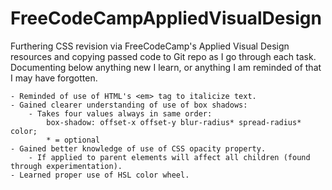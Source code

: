 # FreeCodeCampAppliedVisualDesign

 Furthering CSS revision via FreeCodeCamp's Applied Visual Design resources and copying passed code to Git repo as I go through each task. Documenting below anything new I learn, or anything I am reminded of that I may have forgotten.

    - Reminded of use of HTML's <em> tag to italicize text.
    - Gained clearer understanding of use of box shadows:
        - Takes four values always in same order:
            box-shadow: offset-x offset-y blur-radius* spread-radius* color;
            * = optional
    - Gained better knowledge of use of CSS opacity property.
        - If applied to parent elements will affect all children (found through experimentation).
    - Learned proper use of HSL color wheel.